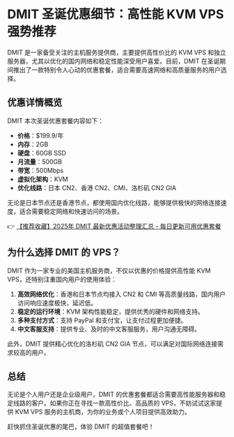 # DMIT 圣诞优惠细节：高性能 KVM VPS 强势推荐

DMIT 是一家备受关注的主机服务提供商，主要提供高性价比的 KVM VPS 和独立服务器，尤其以优化的国内网络和稳定性能深受用户喜爱。目前，DMIT 在圣诞期间推出了一款特别令人心动的优惠套餐，适合需要高速网络和高质量服务的用户选择。

## 优惠详情概览

DMIT 本次圣诞优惠套餐内容如下：

- **价格**：$199.9/年  
- **内存**：2GB  
- **硬盘**：60GB SSD  
- **月流量**：500GB  
- **带宽**：500Mbps  
- **虚拟化架构**：KVM  
- **优化线路**：日本 CN2、香港 CN2、CMI、洛杉矶 CN2 GIA  

无论是日本节点还是香港节点，都使用国内优化线路，能够提供极快的网络连接速度，适合需要稳定网络和快速访问的场景。

👉 [【推荐收藏】2025年 DMIT 最新优惠活动整理汇总 - 每日更新可用优惠套餐](https://bit.ly/dmit_coupon)

## 为什么选择 DMIT 的 VPS？

DMIT 作为一家专业的美国主机服务商，不仅以优惠的价格提供高性能 KVM VPS，还特别注重国内用户的使用体验：

1. **高效网络优化**：香港和日本节点均接入 CN2 和 CMI 等高质量线路，国内用户访问响应速度极快，延迟低。  
2. **稳定的运行环境**：KVM 架构性能稳定，提供优秀的硬件和网络支持。  
3. **多种支付方式**：支持 PayPal 和支付宝，让支付过程更加便捷。  
4. **中文客服支持**：提供专业、及时的中文客服服务，用户沟通无障碍。  

此外，DMIT 提供精心优化的洛杉矶 CN2 GIA 节点，可以满足对国际网络连接需求较高的用户。

## 总结

无论是个人用户还是企业级用户，DMIT 的优惠套餐都适合需要高性能服务器和稳定线路的客户。如果你正在寻找一款高性价比、高品质的 VPS，不妨试试这家提供 KVM VPS 服务的主机商，为你的业务或个人项目提供高效助力。

赶快抓住圣诞优惠的尾巴，体验 DMIT 的超值套餐吧！